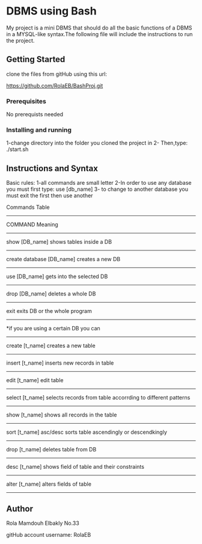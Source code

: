 # DBMS using Bash

My project is a mini DBMS that should do all the basic functions of a 
DBMS in a MYSQL-like syntax.The following file will include the instructions
to run the project.

## Getting Started

clone the files from gitHub using this url:

https://github.com/RolaEB/BashProj.git

### Prerequisites

No prerequists needed

### Installing and running 

1-change directory into the folder you cloned the project in
2- Then,type:
  ./start.sh


## Instructions and Syntax

Basic rules:
1-all commands are small letter
2-In order to use any database you must first type:
  use [db_name]
3- to change to another database you must exit the first 
   then use another

Commands Table

_______________________________________________________________________
COMMAND                                    Meaning
_______________________________________________________________________

show [DB_name]                            shows tables inside a DB
_______________________________________________________________________
create database [DB_name]                 creates a new DB
_______________________________________________________________________
use [DB_name]                             gets into the selected DB
_______________________________________________________________________
drop [DB_name]                            deletes a whole DB
_______________________________________________________________________
exit                                      exits DB or the whole program
_______________________________________________________________________

*if you are using a certain DB you can
_______________________________________________________________________
create [t_name]                           creates a new table
_______________________________________________________________________
insert [t_name]                           inserts new records in table
_______________________________________________________________________
edit [t_name]                             edit table
_______________________________________________________________________
select [t_name]                           selects records from table
                                          accorrding to different patterns
_______________________________________________________________________
show [t_name]                            shows all records in the table
                                     
_______________________________________________________________________
sort [t_name] asc/desc                  sorts table ascendingly or 
                                        descendkingly
_______________________________________________________________________
drop [t_name]                           deletes table from DB
_______________________________________________________________________
desc [t_name]                           shows field of table and their
                                         constraints
_______________________________________________________________________
alter [t_name]                         alters fields of table
_______________________________________________________________________










## Author

Rola Mamdouh Elbakly No.33

gitHub account username: RolaEB






